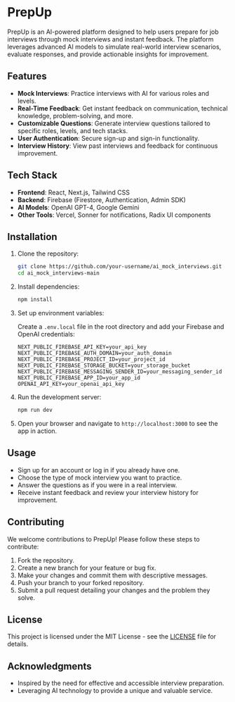 # PrepUp

PrepUp is an AI-powered platform designed to help users prepare for job interviews through mock interviews and instant feedback. The platform leverages advanced AI models to simulate real-world interview scenarios, evaluate responses, and provide actionable insights for improvement.

## Features

- **Mock Interviews**: Practice interviews with AI for various roles and levels.
- **Real-Time Feedback**: Get instant feedback on communication, technical knowledge, problem-solving, and more.
- **Customizable Questions**: Generate interview questions tailored to specific roles, levels, and tech stacks.
- **User Authentication**: Secure sign-up and sign-in functionality.
- **Interview History**: View past interviews and feedback for continuous improvement.

## Tech Stack

- **Frontend**: React, Next.js, Tailwind CSS
- **Backend**: Firebase (Firestore, Authentication, Admin SDK)
- **AI Models**: OpenAI GPT-4, Google Gemini
- **Other Tools**: Vercel, Sonner for notifications, Radix UI components

## Installation

1. Clone the repository:

   ```bash
   git clone https://github.com/your-username/ai_mock_interviews.git
   cd ai_mock_interviews-main
   ```

2. Install dependencies:

   ```bash
   npm install
   ```

3. Set up environment variables:

   Create a `.env.local` file in the root directory and add your Firebase and OpenAI credentials:

   ```plaintext
   NEXT_PUBLIC_FIREBASE_API_KEY=your_api_key
   NEXT_PUBLIC_FIREBASE_AUTH_DOMAIN=your_auth_domain
   NEXT_PUBLIC_FIREBASE_PROJECT_ID=your_project_id
   NEXT_PUBLIC_FIREBASE_STORAGE_BUCKET=your_storage_bucket
   NEXT_PUBLIC_FIREBASE_MESSAGING_SENDER_ID=your_messaging_sender_id
   NEXT_PUBLIC_FIREBASE_APP_ID=your_app_id
   OPENAI_API_KEY=your_openai_api_key
   ```

4. Run the development server:

   ```bash
   npm run dev
   ```

5. Open your browser and navigate to `http://localhost:3000` to see the app in action.

## Usage

- Sign up for an account or log in if you already have one.
- Choose the type of mock interview you want to practice.
- Answer the questions as if you were in a real interview.
- Receive instant feedback and review your interview history for improvement.

## Contributing

We welcome contributions to PrepUp! Please follow these steps to contribute:

1. Fork the repository.
2. Create a new branch for your feature or bug fix.
3. Make your changes and commit them with descriptive messages.
4. Push your branch to your forked repository.
5. Submit a pull request detailing your changes and the problem they solve.

## License

This project is licensed under the MIT License - see the [LICENSE](LICENSE) file for details.

## Acknowledgments

- Inspired by the need for effective and accessible interview preparation.
- Leveraging AI technology to provide a unique and valuable service.

